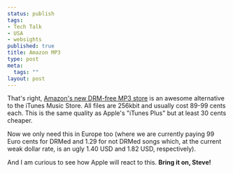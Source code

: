 ```yaml
--- 
status: publish
tags: 
- Tech Talk
- USA
- websights
published: true
title: Amazon MP3
type: post
meta: 
  tags: ""
layout: post
---
```

That's right, <a href="http://www.amazon.com/exec/obidos/tg/browse/-/163856011/ref=topnav_storetab_dm_hp_nav_lk/105-1201370-7946809">Amazon's new DRM-free MP3 store</a> is an awesome alternative to the iTunes Music Store. All files are 256kbit and usually cost 89-99 cents each. This is the same quality as Apple's "iTunes Plus" but at least 30 cents cheaper.

Now we only need this in Europe too (where we are currently paying 99 Euro cents for DRMed and 1.29 for not DRMed songs which, at the current weak dollar rate, is an ugly 1.40 USD and 1.82 USD, respectively).

And I am curious to see how Apple will react to this. <strong>Bring it on, Steve!</strong>
